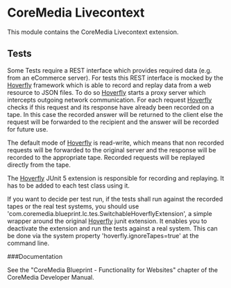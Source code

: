 CoreMedia Livecontext
=====================

This module contains the CoreMedia Livecontext extension.


Tests
-----

Some Tests require a REST interface which provides required data (e.g. from an eCommerce server). For tests this REST
interface is mocked by the [Hoverfly] framework which is able to record and replay data from a web resource to JSON files.
To do so [Hoverfly] starts a proxy server which intercepts outgoing network communication. For each request [Hoverfly] 
checks if this request and its response have already been recorded on a tape. In this case the recorded answer will be 
returned to the client else the request will be forwarded to the recipient and the answer will be recorded for future use.

The default mode of [Hoverfly] is read-write, which means that non recorded requests will be forwarded to the original
server and the response will be recorded to the appropriate tape. Recorded requests will be replayed directly from the
tape.

The [Hoverfly] JUnit 5 extension is responsible for recording and replaying. It has to be added to each test class using
it. 

If you want to decide per test run, if the tests shall run against the recorded tapes or the real test systems, you 
should use 'com.coremedia.blueprint.lc.tes.SwitchableHoverflyExtension', a simple wrapper around the original [Hoverfly] 
junit extension. It enables you to deactivate the extension and run the tests against a real system.
This can be done via the system property 'hoverfly.ignoreTapes=true' at the command line.

[Hoverfly]: <https://hoverfly.readthedocs.io/en/latest/> "Hoverfly"

###Documentation

See the "CoreMedia Blueprint - Functionality for Websites" chapter of the CoreMedia Developer Manual.
